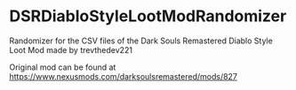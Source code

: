 # DSRDiabloStyleLootModRandomizer
Randomizer for the CSV files of the Dark Souls Remastered Diablo Style Loot Mod made by trevthedev221

Original mod can be found at https://www.nexusmods.com/darksoulsremastered/mods/827
